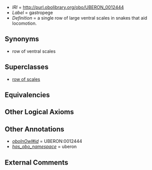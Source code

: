  * *IRI* = http://purl.obolibrary.org/obo/UBERON_0012444
 * *Label* = gastropege
 * *Definition* = a single row of large ventral scales in snakes that aid locomotion.

## Synonyms

 * row of ventral scales

## Superclasses

 * [row of scales](../../UBERON/43/UBERON_0012443.md)

## Equivalencies


## Other Logical Axioms


## Other Annotations

 * *[oboInOwl#id](../../id/oboInOwl#id.md)* = UBERON:0012444
 * *[has_obo_namespace](../../ce/oboInOwl#hasOBONamespace.md)* = uberon

## External Comments

